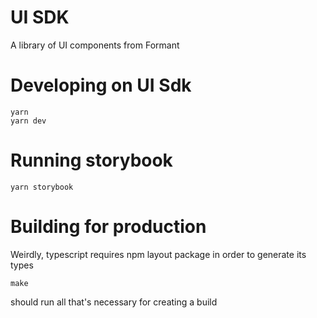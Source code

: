 # UI SDK

A library of UI components from Formant

# Developing on UI Sdk

```
yarn
yarn dev
```

# Running storybook

```
yarn storybook
```

# Building for production

Weirdly, typescript requires npm layout package in order to generate its types

```
make
```

should run all that's necessary for creating a build
